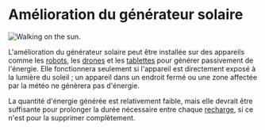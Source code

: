 # Amélioration du générateur solaire

![Walking on the sun.](oredict:oc:solarGeneratorUpgrade)

L'amélioration du générateur solaire peut être installée sur des appareils comme les [robots](../block/robot.md), les [drones](drone.md) et les [tablettes](tablet.md) pour générer passivement de l'énergie. Elle fonctionnera seulement si l'appareil est directement exposé à la lumière du soleil ; un appareil dans un endroit fermé ou une zone affectée par la météo ne génèrera pas d'énergie.

La quantité d'énergie générée est relativement faible, mais elle devrait être suffisante pour prolonger la durée nécessaire entre chaque [recharge](../block/charger.md), si ce n'est pour la supprimer complètement.
